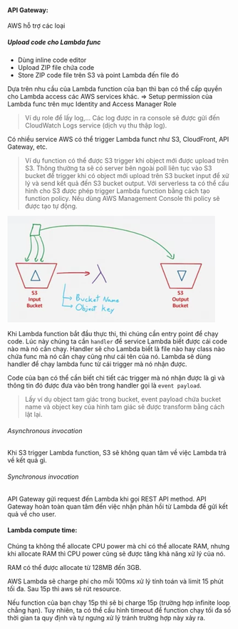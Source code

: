 #### API Gateway:
AWS hỗ trợ các loại



##### Upload code cho Lambda func
* Dùng inline code editor
* Upload ZIP file chứa code
* Store ZIP code file trên S3 và point Lambda đến file đó

Dựa trên nhu cầu của Lambda function của bạn thì bạn có thể cấp quyền cho Lambda access các AWS services khác.
=> Setup permission của Lambda func trên mục Identity and Access Manager Role
> Ví dụ role để lấy log,... Các log được in ra console sẽ được gửi đến CloudWatch Logs service (dịch vụ thu thập log).


Có nhiều service AWS có thể trigger Lambda funct như S3, CloudFront, API Gateway, etc.
> Ví dụ function có thể được S3 trigger khi object mới được upload trên S3. 
> Thông thường ta sẽ có server bên ngoài poll liên tục vào S3 bucket để trigger khi có object mới upload trên S3 bucket input để xử lý và send kết quả đến S3 bucket output. Với serverless ta có thể cấu hình cho S3 được phép  trigger Lambda function bằng cách tạo function policy. Nếu dùng AWS Management Console thì policy sẽ được tạo tự động.

![](/assets/images/trigger-upload-s3.png)

Khi Lambda function bắt đầu thực thi, thì chúng cần entry point để chạy code. Lúc này chúng ta cần ``handler`` để service Lambda biết được cái code nào mà nó cần chạy. Handler sẽ cho Lambda biết là file nào hay class nào chứa func mà nó cần chạy cũng như cái tên của nó. Lambda sẽ dùng handler để chạy lambda func từ cái trigger mà nó nhận được.

Code của bạn có thể cần biết chi tiết các trigger mà nó nhận được là gì và thông tin đó được đưa vào bên trong handler gọi là ``event payload``.

> Lấy ví dụ object tam giác trong bucket, event payload chứa bucket name và object key của hình tam giác sẽ được transform bằng cách lật lại.


###### Asynchronous invocation

Khi S3 trigger Lambda function, S3 sẽ không quan tâm về việc Lambda trả về kết quả gì.

###### Synchronous invocation
API Gateway gửi request đến Lambda khi gọi REST API method. API Gateway hoàn toàn quan tâm đến việc nhận phản hồi từ Lambda để gửi kết quả về cho user.


#### Lambda compute time:

Chúng ta không thể allocate CPU power mà chỉ có thể allocate RAM, nhưng khi allocate RAM thì CPU power cũng sẽ được tăng khả năng xử lý của nó.

RAM có thể được allocate từ 128MB đến 3GB.

AWS Lambda sẽ charge phí cho mỗi 100ms xử lý tính toán và limit 15 phút tối đa. Sau 15p thì aws sẽ rút resource.

Nếu function của bạn chạy 15p thì sẽ bị charge 15p (trường hợp infinite loop chẳng hạn). Tuy nhiên, ta có thể cấu hình timeout để function chạy tối đa số thời gian ta quy định và tự ngưng xử lý tránh trường hợp này xảy ra.